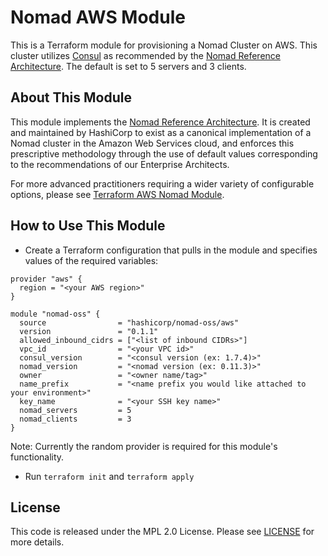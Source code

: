 # Nomad AWS Module

This is a Terraform module for provisioning a Nomad Cluster on AWS. This cluster
utilizes [Consul](https://www.consul.io/) as recommended by the [Nomad Reference
Architecture](https://www.nomadproject.io/docs/install/production/reference-architecture#ra).
The default is set to 5 servers and 3 clients.

## About This Module

This module implements the [Nomad Reference Architecture](https://www.nomadproject.io/docs/install/production/reference-architecture#ra). It is created and maintained by HashiCorp to exist as a canonical implementation of a Nomad cluster in the Amazon Web Services cloud, and enforces this prescriptive methodology through the use of default values corresponding to the recommendations of our Enterprise Architects.

For more advanced practitioners requiring  a wider variety of configurable options, please see [Terraform AWS Nomad Module](https://registry.terraform.io/modules/hashicorp/nomad/aws/0.6.3).

## How to Use This Module

- Create a Terraform configuration that pulls in the module and specifies values
  of the required variables:

```hcl
provider "aws" {
  region = "<your AWS region>"
}

module "nomad-oss" {
  source                = "hashicorp/nomad-oss/aws"
  version               = "0.1.1"
  allowed_inbound_cidrs = ["<list of inbound CIDRs>"]
  vpc_id                = "<your VPC id>"
  consul_version        = "<consul version (ex: 1.7.4)>"
  nomad_version         = "<nomad version (ex: 0.11.3)>"
  owner                 = "<owner name/tag>"
  name_prefix           = "<name prefix you would like attached to your environment>"
  key_name              = "<your SSH key name>"
  nomad_servers         = 5
  nomad_clients         = 3
}
```

Note: Currently the random provider is required for this module's functionality.

- Run `terraform init` and `terraform apply`


## License

This code is released under the MPL 2.0 License. Please see
[LICENSE](https://github.com/hashicorp/terraform-aws-nomad-oss/blob/master/LICENSE)
for more details.